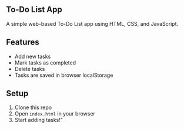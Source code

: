 ## **To-Do List App**

A simple web-based To-Do List app using HTML, CSS, and JavaScript.

## Features
- Add new tasks
- Mark tasks as completed
- Delete tasks
- Tasks are saved in browser localStorage

## Setup
1. Clone this repo
2. Open `index.html` in your browser
3. Start adding tasks!"
